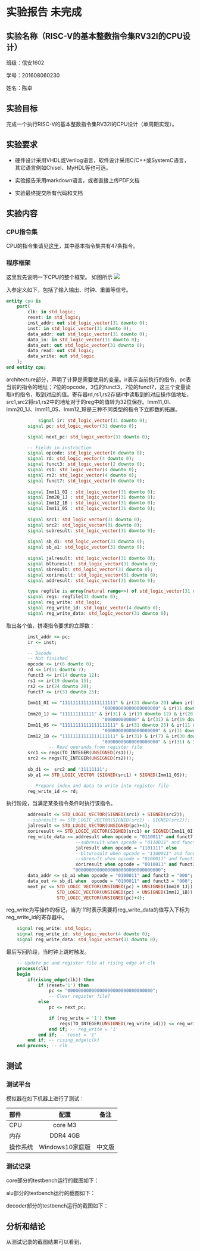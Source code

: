 # 实验报告 未完成

## 实验名称（RISC-V的基本整数指令集RV32I的CPU设计）

班级：信安1602

学号：201608060230

姓名：陈卓

## 实验目标

完成一个执行RISC-V的基本整数指令集RV32I的CPU设计（单周期实现）。

## 实验要求

- 硬件设计采用VHDL或Verilog语言，软件设计采用C/C++或SystemC语言，其它语言例如Chisel、MyHDL等也可选。

- 实验报告采用markdown语言，或者直接上传PDF文档

- 实验最终提交所有代码和文档



## 实验内容

### CPU指令集

CPU的指令集请见[这里](https://riscv.org/specifications/)，其中基本指令集共有47条指令。


### 程序框架

这里我先说明一下CPU的整个框架。
如图所示
![](https://github.com/luojike/cpudesign/blob/master/2019/陈卓_陈德飞/201608060230_陈卓/实验报告/rpu_core_diagram.png)

入参定义如下，包括了输入输出、时钟、重置等信号。

```vhdl
entity cpu is
	port(
		clk: in std_logic;
		reset: in std_logic;
		inst_addr: out std_logic_vector(31 downto 0);
		inst: in std_logic_vector(31 downto 0);
		data_addr: out std_logic_vector(31 downto 0);
		data_in: in std_logic_vector(31 downto 0);
		data_out: out std_logic_vector(31 downto 0);
		data_read: out std_logic;
		data_write: out std_logic
	);
end entity cpu;
```

architecture部分，声明了计算是需要使用的变量。ir表示当前执行的指令，pc表当前的指令的地址；7位的opcode，3位的funct3，7位的funct7，这三个变量读取ir的指令，取到对应的值。寄存器rd,rs1,rs2存储ir中读取到的对应操作值地址，src1,src2将rs1,rs2中的地址对于的reg中的值转为32位保存。Imm11_0I、Imm20_1J、Imm11_0S、Imm12_1B是三种不同类型的指令下立即数的拓展。



```vhdl
			signal ir: std_logic_vector(31 downto 0);
		signal pc: std_logic_vector(31 downto 0);

		signal next_pc: std_logic_vector(31 downto 0);

		-- Fields in instruction
		signal opcode: std_logic_vector(6 downto 0);
		signal rd: std_logic_vector(4 downto 0);
		signal funct3: std_logic_vector(2 downto 0);
		signal rs1: std_logic_vector(4 downto 0);
		signal rs2: std_logic_vector(4 downto 0);
		signal funct7: std_logic_vector(6 downto 0);
		
		signal Imm11_0I : std_logic_vector(31 downto 0);
		signal Imm20_1J : std_logic_vector(31 downto 0);
		signal Imm12_1B : std_logic_vector(31 downto 0); 
		signal Imm11_0S : std_logic_vector(31 downto 0);
		
		signal src1: std_logic_vector(31 downto 0);
		signal src2: std_logic_vector(31 downto 0);
		signal subresult: std_logic_vector(31 downto 0);
        
		signal sb_d1: std_logic_vector(31 downto 0);
		signal sb_a1: std_logic_vector(31 downto 0);
		
		signal jalresult: std_logic_vector(31 downto 0);
		signal blturesult: std_logic_vector(31 downto 0);
		signal sbresult: std_logic_vector(31 downto 0);
		signal xoriresult: std_logic_vector(31 downto 0);
		signal addresult: std_logic_vector(31 downto 0);

		type regfile is array(natural range<>) of std_logic_vector(31 downto 0);
		signal regs: regfile(31 downto 0);
		signal reg_write: std_logic;
		signal reg_write_id: std_logic_vector(4 downto 0);
		signal reg_write_data: std_logic_vector(31 downto 0);
```


取出各个值，拼凑指令要求的立即数：

```vhdl
		inst_addr <= pc;
		ir <= inst;

		-- Decode
		-- Not finished
		opcode <= ir(6 downto 0);
		rd <= ir(11 downto 7);
		funct3 <= ir(14 downto 12);
		rs1 <= ir(19 downto 15);
		rs2 <= ir(24 downto 20);
		funct7 <= ir(31 downto 25);
		
		Imm11_0I <= "11111111111111111111" & ir(31 downto 20) when ir(31)='1' else
									"00000000000000000000" & ir(31 downto 20);
    	Imm20_1J <= "111111111111" & ir(31) & ir(19 downto 12) & ir(20) & ir(30 downto 21) when ir(31)='1' else
									"000000000000" & ir(31) & ir(19 downto 12) & ir(20) & ir(30 downto 21);
    	Imm11_0S <= "11111111111111111111" & ir(31 downto 25) & ir(11 downto 7) when ir(31)='1' else
									"00000000000000000000" & ir(31 downto 25) & ir(11 downto 7);
    	Imm12_1B <= "11111111111111111111" & ir(31) & ir(7) & ir(30 downto 25) & ir(11 downto 8) when ir(31)='1' else
									"00000000000000000000" & ir(31) & ir(7) & ir(30 downto 25) & ir(11 downto 8);
				-- Read operands from register file
		src1 <= regs(TO_INTEGER(UNSIGNED(rs1)));
		src2 <= regs(TO_INTEGER(UNSIGNED(rs2)));
		
		sb_d1 <=  src2 and "11111111";
		sb_a1 <= STD_LOGIC_VECTOR (SIGNED(src1) + SIGNED(Imm11_0S));

		-- Prepare index and data to write into register file
		reg_write_id <= rd;							

```


执行阶段，当满足某条指令条件时执行该指令。

```vhdl
		addresult <= STD_LOGIC_VECTOR(SIGNED(src1) + SIGNED(src2));
		--subresult <= STD_LOGIC_VECTOR(SIGNED(src1) - SIGNED(src2));
		jalresult <= STD_LOGIC_VECTOR(UNSIGNED(pc)+4);    
		xoriresult <= STD_LOGIC_VECTOR(SIGNED(src1) or SIGNED(Imm11_0I));
		reg_write_data <= addresult when opcode = "0110011" and funct7 = "0000000" else
						  --subresult when opcode = "0110011" and funct7 = "0100000" else
						  jalresult when opcode = "1101111" else
					      --blturesult when opcode = "1100011" and funct3 = "110" else
					      --sbresult when opcode = "0100011" and funct3 = "000" else
					      xoriresult when opcode = "0010011" and funct3 = "100" else
					     "00000000000000000000000000000000";
		data_addr <= sb_a1 when opcode = "0100011" and funct3 = "000";
		data_out <= sb_d1 when	opcode = "0100011" and funct3 = "000";	    
		next_pc <= STD_LOGIC_VECTOR(UNSIGNED(pc) + UNSIGNED(Imm20_1J)) when opcode = "1101111" else
			       STD_LOGIC_VECTOR(UNSIGNED(pc) + UNSIGNED(Imm12_1B))  when opcode = "1100011" and funct3 = "110" and (SIGNED(src1) < SIGNED(src2)) else
			       STD_LOGIC_VECTOR(UNSIGNED(pc)+4);
```

reg_write为写操作的标记，当为'1'时表示需要将reg_write_data的值写入下标为reg_write_id的寄存器中。

```vhdl
	signal reg_write: std_logic;
	signal reg_write_id: std_logic_vector(4 downto 0);
	signal reg_write_data: std_logic_vector(31 downto 0);
```



最后写回阶段，当时钟上跳时触发。

```vhdl
	-- Update pc and register file at rising edge of clk
	process(clk)
	begin
		if(rising_edge(clk)) then
			if (reset='1') then
				pc <= "00000000000000000000000000000000";
				-- Clear register file?
			else
				pc <= next_pc;

				if (reg_write = '1') then
					regs(TO_INTEGER(UNSIGNED(reg_write_id))) <= reg_write_data;
				end if; -- reg_write = '1'
			end if; -- reset = '1'
		end if; -- rising_edge(clk)
	end process; -- clk
```
## 测试

### 测试平台

模拟器在如下机器上进行了测试：

| 部件     |       配置       |  备注  |
| :------- | :--------------: | :----: |
| CPU      |  core M3   |        |
| 内存     |     DDR4 4GB     |        |
| 操作系统 | Windows10家庭版 | 中文版 |

### 测试记录

core部分的testbench运行的截图如下：

alu部分的testbench运行的截图如下：

decoder部分的testbench运行的截图如下：


## 分析和结论

从测试记录的截图结果可以看到，

